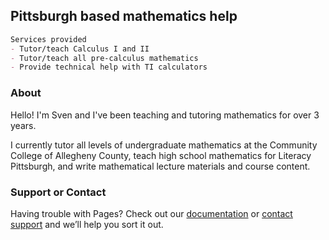 ## Pittsburgh based mathematics help
```markdown
Services provided
- Tutor/teach Calculus I and II
- Tutor/teach all pre-calculus mathematics
- Provide technical help with TI calculators
```

### About

Hello!  I'm Sven and I've been teaching and tutoring mathematics for over 3 years.

I currently tutor all levels of undergraduate mathematics at the Community College of Allegheny County, teach high school mathematics for Literacy Pittsburgh, and write mathematical lecture materials and course content.


### Support or Contact

Having trouble with Pages? Check out our [documentation](https://help.github.com/categories/github-pages-basics/) or [contact support](https://github.com/contact) and we’ll help you sort it out.
